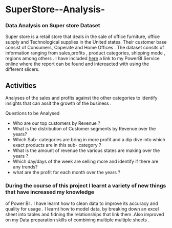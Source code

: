 # SuperStore--Analysis-

### Data Analysis on Super store Dataset


Super store is a retail store that deals in the sale of office furniture, office supply and Technological 
supplies in the United states. Their customer base consist of Consumers, Coperate and Home Offices . The 
dataset consits of information ranging from sales,profits , product categories, shipping mode , regions
among others . 
I have included [here](https://app.powerbi.com/groups/me/reports/f6146c21-2ffc-4dc3-ac60-4022ef9620d8/ReportSectioncfa200bcec86b75680d1)
a link to my PowerBI Service online where the report can be found and intereacted with using the different slicers.
## Activities
Analyses of the sales and profits against the other categories to identify insights that can assit the 
growth of the business .

Questions to be Analysed 
- Who are our top customers by Revenue ?
- What is the distribution of Customer segments by Revenue over the years?
- Which Sub- categories are bring in more profit and a dip dive into which exact products are in this 
sub- category ?
- What is the amount of revenue the various states are making over the years ?
- Which day/days of the week are selling more and identify if there are any trends?
- what are the profit for each month over the years ?



### During the course of this project I learnt a variety of new things that have increased my knowledge 
of Power BI . I have learnt how to clean data to improve its accuracy and quality for usage .
I learnt how to model data, by breaking down an excel sheet into tables and fidning the relationships 
that link them .Also improved on my Data preparation skills of combining multiple multiple sheets .


